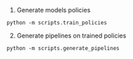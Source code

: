 1. Generate models policies

```shell
python -m scripts.train_policies
```

2. Generate pipelines on trained policies 

```shell
python -m scripts.generate_pipelines
```
